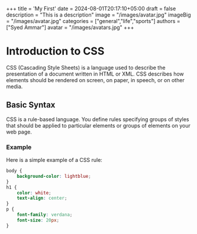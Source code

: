 +++
title = 'My First'
date = 2024-08-01T20:17:10+05:00
draft = false
description = "This is a description"
image = "/images/avatar.jpg"
imageBig = "/images/avatar.jpg" 
categories = ["general","life","sports"] 
authors = ["Syed Ammar"]
avatar = "/images/avatars.jpg"
+++

# Introduction to CSS

CSS (Cascading Style Sheets) is a language used to describe the presentation of a document written in HTML or XML. CSS describes how elements should be rendered on screen, on paper, in speech, or on other media.

## Basic Syntax

CSS is a rule-based language. You define rules specifying groups of styles that should be applied to particular elements or groups of elements on your web page.

### Example

Here is a simple example of a CSS rule:

```css
body {
    background-color: lightblue;
}
h1 {
    color: white;
    text-align: center;
}
p {
    font-family: verdana;
    font-size: 20px;
}
